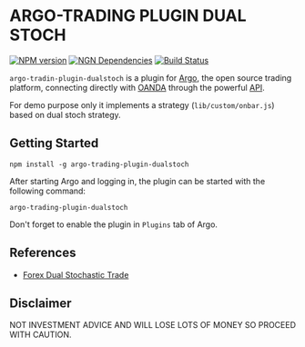 # ARGO-TRADING PLUGIN DUAL STOCH

[![NPM version](https://badge.fury.io/js/argo-trading-plugin-dualstoch.png)](http://badge.fury.io/js/argo-trading-plugin-dualstoch)
[![NGN Dependencies](https://david-dm.org/albertosantini/argo-trading-plugin-dualstoch.png)](https://david-dm.org/albertosantini/argo-trading-plugin-dualstoch)
[![Build Status](https://travis-ci.org/albertosantini/argo-trading-plugin-dualstoch.png)](https://travis-ci.org/albertosantini/argo-trading-plugin-dualstoch)

`argo-tradin-plugin-dualstoch` is a plugin for [Argo][], the open source trading
platform, connecting directly with [OANDA][] through the powerful [API][].

For demo purpose only it implements a strategy (`lib/custom/onbar.js`) based on
dual stoch strategy.

## Getting Started

```
npm install -g argo-trading-plugin-dualstoch
```

After starting Argo and logging in, the plugin can be started with the following
command:

```
argo-trading-plugin-dualstoch
```

Don't forget to enable the plugin in `Plugins` tab of Argo.

## References

- [Forex Dual Stochastic Trade](https://www.authenticfx.com/forex-dual-stochastic.html)

## Disclaimer

NOT INVESTMENT ADVICE AND WILL LOSE LOTS OF MONEY SO PROCEED WITH CAUTION.

[Argo]: https://github.com/albertosantini/argo
[OANDA]: http://fxtrade.oanda.co.uk/
[API]: http://developer.oanda.com/
